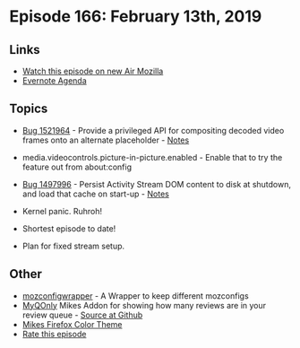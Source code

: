 # Episode 166: February 13th, 2019

## Links
* [Watch this episode on new Air Mozilla](https://air.mozilla.org/event-redirect/321728/)
* [Evernote Agenda](https://www.evernote.com/shard/s434/client/snv?noteGuid=25e65482-d5cd-4a2d-bb48-1bc437d748dc&noteKey=6c9a2f380f027d81&sn=https%3A%2F%2Fwww.evernote.com%2Fshard%2Fs434%2Fsh%2F25e65482-d5cd-4a2d-bb48-1bc437d748dc%2F6c9a2f380f027d81&title=February%2B20th%252C%2B2019%2B-%2BEpisode%2B167)

## Topics
* [Bug 1521964](https://bugzilla.mozilla.org/show_bug.cgi?id=1521964) - Provide a privileged API for compositing decoded video frames onto an alternate placeholder - [Notes](https://www.evernote.com/shard/s434/client/snv?noteGuid=f0cdc46b-6225-4cd7-939f-2d77157adaaa&noteKey=4ed440dc658017a6&sn=https%3A%2F%2Fwww.evernote.com%2Fshard%2Fs434%2Fsh%2Ff0cdc46b-6225-4cd7-939f-2d77157adaaa%2F4ed440dc658017a6&title=Bug%2B1521964%2B-%2BProvide%2Ba%2Bprivileged%2BAPI%2Bfor%2Bcompositing%2Bdecoded%2Bvideo%2Bframes%2Bonto%2Ban%2Balternate%2Bplaceholder)
 * media.videocontrols.picture-in-picture.enabled - Enable that to try the feature out from about:config
* [Bug 1497996](https://bugzilla.mozilla.org/show_bug.cgi?id=1497996) - Persist Activity Stream DOM content to disk at shutdown, and load that cache on start-up - [Notes](https://www.evernote.com/shard/s434/client/snv?noteGuid=70a83f12-ab2a-463e-8df9-4e0876334d5c&noteKey=a7403f77a81dcd01&sn=https%3A%2F%2Fwww.evernote.com%2Fshard%2Fs434%2Fsh%2F70a83f12-ab2a-463e-8df9-4e0876334d5c%2Fa7403f77a81dcd01&title=Bug%2B1497996%2B-%2BPersist%2BActivity%2BStream%2BDOM%2Bcontent%2Bto%2Bdisk%2Bat%2Bshutdown%252C%2Band%2Bload%2Bthat%2Bcache%2Bon%2Bstart-up)

* Kernel panic. Ruhroh!
* Shortest episode to date!
* Plan for fixed stream setup.

## Other
* [mozconfigwrapper](https://github.com/ahal/mozconfigwrapper) - A Wrapper to keep different mozconfigs
* [MyQOnly](https://addons.mozilla.org/en-US/firefox/addon/myqonly/) Mikes Addon for showing how many reviews are in your review queue - [Source at Github](https://github.com/mikeconley/myqonly)
* [Mikes Firefox Color Theme](https://addons.mozilla.org/en-US/firefox/addon/electricbluegaloo/)
* [Rate this episode](https://goo.gl/forms/jakJe7vTlSjthXyk1)
